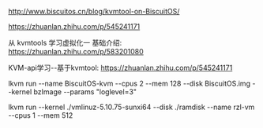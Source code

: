 http://www.biscuitos.cn/blog/kvmtool-on-BiscuitOS/

https://zhuanlan.zhihu.com/p/545241171

从 kvmtools 学习虚拟化一 基础介绍: https://zhuanlan.zhihu.com/p/583201080

KVM-api学习--基于kvmtool: https://zhuanlan.zhihu.com/p/545241171



lkvm run --name BiscuitOS-kvm --cpus 2 --mem 128 --disk BiscuitOS.img --kernel bzImage --params "loglevel=3"

lkvm run --kernel ./vmlinuz-5.10.75-sunxi64 --disk ./ramdisk --name rzl-vm --cpus 1 --mem 512